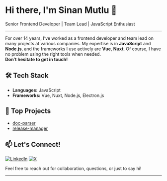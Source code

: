 # Hi there, I'm Sinan Mutlu 👋

Senior Frontend Developer | Team Lead | JavaScript Enthusiast

---

For over 14 years, I’ve worked as a frontend developer and team lead on many projects at various companies. My expertise is in **JavaScript** and **Node.js**, and the frameworks I use actively are **Vue**, **Nuxt**. Of course, I have no problem using the right tools when needed.  
**Don’t hesitate to get in touch!**

## 🛠️ Tech Stack
- **Languages:** JavaScript
- **Frameworks:** Vue, Nuxt, Node.js, Electron.js

## 🚀 Top Projects
- [doc-parser](https://github.com/SinanMtl/doc-parser)
- [release-manager](https://github.com/SinanMtl/release-manager)

## 📫 Let's Connect!
[![LinkedIn](https://img.shields.io/badge/LinkedIn-0077B5?style=flat-square&logo=linkedin&logoColor=white)](https://www.linkedin.com/in/sinanmutlu)
[![X](https://img.shields.io/badge/X-1DA1F2?style=flat-square&logo=x&logoColor=white)](https://x.com/SinanMtl)

Feel free to reach out for collaboration, questions, or just to say hi!

---

<!--
**SinanMtl/SinanMtl** is a ✨ special ✨ repository because its `README.md` (this file) appears on your GitHub profile.
-->
